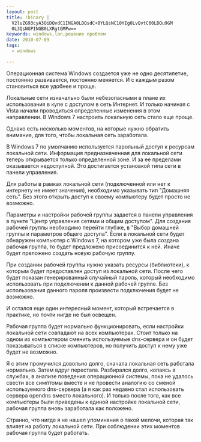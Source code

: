 ```yaml
--- 
layout: post
title: !binary |
  V2luZG93cyA3OiDQvdC1INGA0LDQsdC+0YLQsNC10YIg0LvQvtC60LDQu9GM
  0L3QsNGPINGB0LXRgtGMPw==
keywords: windows,lan,решение проблем
date: 2010-07-09
tags:
  - windows

---
```

Операционная система Windows создается уже не одно десятилетие, постоянно развивается, постоянно меняется. И с каждым разом становиться все удобнее и проще.

Локальные сети изначально были небезопасными в плане их использования в купе с доступом в сеть Интернет. И только начиная с Vista начали проводиться определенные изменения в этом направлении. В Windows 7 настроить локальную сеть стало еще проще.

Однако есть несколько моментов, на которые нужно обратить внимание, для того, чтобы локальная сеть заработала.

В Windows 7 по умолчанию используется парольный доступ к ресурсам локальной сети. Информация предназначенная для локальной сети теперь открывается только определенной зоне. И за ее пределами оказывается недоступной. Это достигается установкой типа сети в панели управления.

Для работы в рамках локальной сети (подключенной или нет к интернету не имеет значения), необходимо указывать тип "Домашняя сеть". Без этого открыть доступ к своему компьютеру будет просто не возможно.

Параметры и настройки рабочей группы задается в панели управления в пункте "Центр управления сетями и общим доступом". Для создания рабочей группы необходимо перейти глубже, в "Выбор домашней группы и параметров общего доступа". Если в локальной сети будет обнаружен компьютер с Windows 7, на котором уже была создана рабочая группа, то будет предложено присоединится к ней. Иначе будет преложено создать новую рабочую группу.

При создании рабочей группы нужно указать ресурсы (библиотеки), к которым будет предоставлен доступ из локальной сети. После чего будет показан генерированный случайный пароль, который необходимо использовать при подключении к данной рабочей группе. Без использования данного пароля произвести подключения будет не возможно.

И остался еще один интересный момент, который встречается в практике, но почти нигде не был освещен.

Рабочая группа будет нормально функционировать, если настройки локальной сети совпадают на всех компьютерах. Стоит только на одном из компьютером сменить используемые dns-сервера и он будет показываться в списке компьютеров, но получить доступ к нему уже будет не возможно.

Я с этим промучился довольно долго, сначала локальная сеть работала нормально. Затем вдруг перестала. Разбирался долго, копаясь в службах, в анализе поведения операционной системы, пока не удалось свести все симптомы вместе и не провести аналогию со сменой используемого dns-сервера (а я как раз недавно стал использовать сервера opendns вместо локального). И только после того, как все компьютеры были приведены к единой настройке локальной сети, рабочая группа вновь заработала как положено.

Странно, что нигде я не нашел упоминания о такой мелочи, которая так влияет на работу локальной сети. При соблюдении этих моментов рабочая группа будет работать.
